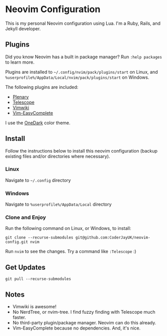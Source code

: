 # Neovim Configuration

This is my personal Neovim configuration using Lua. I'm a Ruby, Rails, and Jekyll developer.

## Plugins

Did you know Neovim has a built in package manager? Run `:help packages` to learn more. 

Plugins are installed to `~/.config/nvim/pack/plugins/start` on Linux, and `%userprofile%/AppData/Local/nvim/pack/plugins/start` on Windows.

The following plugins are included:

* [Plenary](https://github.com/nvim-lua/plenary.nvim)
* [Telescope](https://github.com/nvim-telescope/telescope.nvim)
* [Vimwiki](https://github.com/vimwiki/vimwiki)
* [Vim-EasyComplete]()

I use the [OneDark](https://github.com/navarasu/onedark.nvim) color theme.

## Install

Follow the instructions below to install this neovim configuration (backup existing files and/or directories where necessary).

### Linux

Navigate to `~/.config` directory

### Windows

Navigate to `%userprofile%/AppData/Local` directory

### Clone and Enjoy

Run the following command on Linux, or Windows, to install:

    git clone --recurse-submodules git@github.com:CoderJayUK/neovim-config.git nvim

Run `nvim` to see the changes. Try a command like `:Telescope` :)

## Get Updates

    git pull --recurse-submodules

## Notes

* Vimwiki is awesome!
* No NerdTree, or nvim-tree. I find fuzzy finding with Telescope much faster.
* No third-party plugin/package manager. Neovim can do this already.
* Vim-EasyComplete because no dependencies. And, it's nice.

